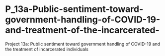 # P_13a-Public-sentiment-toward-government-handling-of-COVID-19-and-treatment-of-the-incarcerated-
Project 13a: Public sentiment toward government handling of COVID-19 and the treatment of incarcerated individuals
